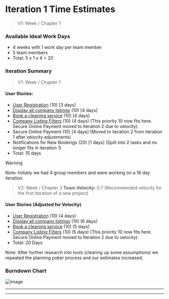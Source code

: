 # Iteration 1 Time Estimates

>  V1: Week / Chapter 1 
### Available Ideal Work Days
- 4 weeks with 1 work day per team member
- 5 team members
- Total: 5 x 1 x 4 = 20 

### Iteration Summary
> V1: Week / Chapter 1
#### User Stories:
- [User Registration](user_stories/user_registration_and_profile_management.md) (10) [3 days] 
- [Display all company listings](user_stories/display_all_company_listings.md) (10) [4 days]
- [Book a cleaning service](user_stories/book_a_cleaning_service.md) (10) [4 days]
- [Company Listing Filters](user_stories/company_listing_filters.md) (10) (4 days) (This priority 10 now fits here. Secure Online Payment moved to Iteration 2 due to velocity)
- Secure Online Payment (10) [4 days] (Moved to iteration 2 from iteration 1 after velocity adjustments)
- Notifications for New Bookings (20) [1 days] (Split into 2 tasks and no longer fits in iteration 1)
- Total: 15 days

> [!WARNING]
> Note: Initially we had 4 group members and were working on a 16 day iteration.

>V2: Week / Chapter 3
**Team Velocity:** 0.7 (Recommended velocity for the first iteration of a new project)
#### User Stories (Adjusted for Velocity)
- [User Registration](user_stories/user_registration_and_profile_management.md) (10) (4 days)
- [Display all company listings](user_stories/display_all_company_listings.md) (10) (6 days)
- [Book a cleaning service](user_stories/book_a_cleaning_service.md) (10) (5 days)
- [Company Listing Filters](user_stories/company_listing_filters.md) (10) (5 days) (This priority 10 now fits here. Secure Online Payment moved to Iteration 2 due to velocity) 
- Total: 20 Days

Note: After further research into tools (clearing up some assumptions) we repeated the planning poker process and our estimates increased. 

### Burndown Chart
![image](https://github.com/user-attachments/assets/b9892a51-1367-4172-9403-f2afbbe9c676)

---
---

